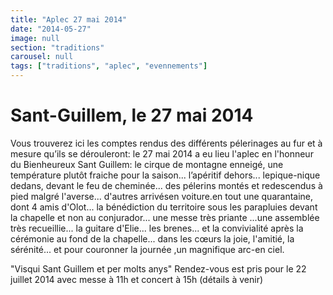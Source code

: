 ```yaml
---
title: "Aplec 27 mai 2014"
date: "2014-05-27"
image: null
section: "traditions"
carousel: null
tags: ["traditions", "aplec", "evennements"]
---
```


# Sant-Guillem, le 27 mai 2014

Vous trouverez ici les comptes rendus des différents pélerinages au fur et à mesure qu’ils se dérouleront: le 27 mai 2014 a eu lieu l'aplec en l'honneur du Bienheureux Sant Guillem: le cirque de montagne enneigé, une température plutôt fraiche pour la saison... l’apéritif dehors... lepique-nique dedans, devant le feu de cheminée... des pélerins montés et redescendus à pied malgré l'averse... d'autres arrivésen voiture.en tout une quarantaine, dont 4 amis d'Olot... la bénédiction du territoire sous les parapluies devant la chapelle et non au conjurador... une messe très priante ...une assemblée très recueillie... la guitare d'Elie... les brenes... et la convivialité après la cérémonie au fond de la chapelle... dans les cœurs la joie, l'amitié, la sérénité... et pour couronner la journée ,un magnifique arc-en ciel.

"Visqui Sant Guillem et per molts anys" Rendez-vous est pris pour le 22 juillet
2014 avec messe à 11h et concert à 15h (détails à venir)
